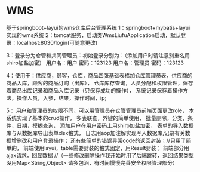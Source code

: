 # WMS
基于springboot+layui的wms仓库后台管理系统
1：springboot+mybatis+layui实现的wms系统
2：tomcat服务，启动类WmsLiufuApplication启动，默认登录：localhost:8030/login(可随意更改)

3：登录分为仓管和共同管理员：初始登录分别为：（添加用户时请注意别重名用shiro加盐加密）
           用户名：用户       密码：123123 
           用户名：管理员     密码：123123

4：使用于：供应商，顾客，仓库，商品四张基础表格加仓库管理员表，供应商的商品入库，顾客的商品订购（出库），
     仓库库存查询，人员分配和权限管理，保存着商品出库记录和商品入库记录（只保存成功的操作），
     系统记录保存着操作方法，操作人员，入参，结果，操作时间，ip;

5：
     用户和管理员的权限不同，可以用管理员在仓管管理员前端页面更改role，
     本系统实现了基本的crud操作，
     多表联查，外键的简单使用，
     批量删除，分类，条件，日期，模糊查询，
     添加用户在用户密码上用shiro加盐加密，
     表单的导入数据库与从数据库导出表单xlsx格式，
     日志用aop加注解实现写入数据库,记录有关数据增删改和用户登录操作；
     还有些简单的错误异常code的返回封装；//只用了简单的，
     前端使用layui，table需要封装的格式固定，用Result<T>封装；
     前端部分用ajax请求，回显数据
     //（一些修改删除操作我开始时用了后端跳转，返回结果类型没用Map<String,Object> 请多包涵，有时间慢慢完善安全权限管理部分）

